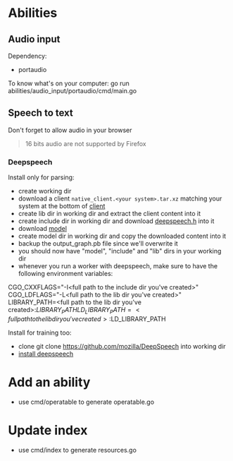 # Abilities
## Audio input

Dependency: 
 - portaudio
 
To know what's on your computer: go run abilities/audio_input/portaudio/cmd/main.go

## Speech to text

Don't forget to allow audio in your browser

>16 bits audio are not supported by Firefox

### Deepspeech

Install only for parsing:
- create working dir
- download a client `native_client.<your system>.tar.xz` matching your system at the bottom of [client](https://github.com/mozilla/DeepSpeech/releases/tag/v0.5.1)
- create lib dir in working dir and extract the client content into it
- create include dir in working dir and download [deepspeech.h](https://github.com/mozilla/DeepSpeech/raw/v0.5.1/native_client/deepspeech.h) into it
- download [model](https://github.com/mozilla/DeepSpeech/releases/download/v0.5.1/deepspeech-0.5.1-models.tar.gz)
- create model dir in working dir and copy the downloaded content into it
- backup the output_graph.pb file since we'll overwrite it
- you should now have "model", "include" and "lib" dirs in your working dir
- whenever you run a worker with deepspeech, make sure to have the following environment variables:

CGO_CXXFLAGS="-I<full path to the include dir you've created>"
CGO_LDFLAGS="-L<full path to the lib dir you've created>"
LIBRARY_PATH=<full path to the lib dir you've created>:$LIBRARY_PATH
LD_LIBRARY_PATH=<full path to the lib dir you've created>:$LD_LIBRARY_PATH

Install for training too:
- clone git clone https://github.com/mozilla/DeepSpeech into working dir
- [install deepspeech](https://github.com/mozilla/DeepSpeech#training-your-own-model)

# Add an ability
 
- use cmd/operatable to generate operatable.go

# Update index

- use cmd/index to generate resources.go